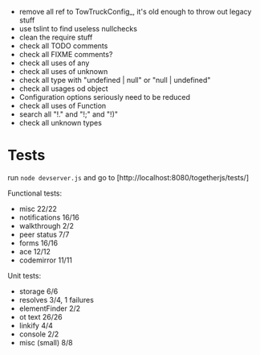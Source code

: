 - remove all ref to TowTruckConfig_, it's old enough to throw out legacy stuff
- use tslint to find useless nullchecks
- clean the require stuff
- check all TODO comments
- check all FIXME comments?
- check all uses of any
- check all uses of unknown
- check all type with "undefined | null" or "null | undefined"
- check all usages od object
- Configuration options seriously need to be reduced
- check all uses of Function
- search all "!." and "!;" and "!)"
- check all unknown types

# Tests

run `node devserver.js` and go to [http://localhost:8080/togetherjs/tests/]

Functional tests:
- misc 22/22
- notifications 16/16
- walkthrough 2/2
- peer status 7/7
- forms 16/16
- ace 12/12
- codemirror 11/11

Unit tests:
- storage 6/6
- resolves 3/4, 1 failures
- elementFinder 2/2
- ot text 26/26
- linkify 4/4
- console 2/2
- misc (small) 8/8


